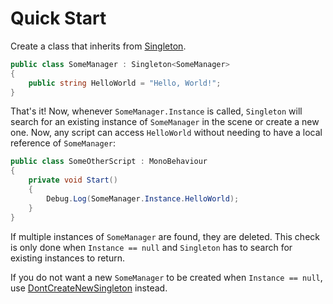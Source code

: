 # Quick Start

Create a class that inherits from [Singleton](~/api/Uralstech.Utils.Singleton.Singleton-1.yml).

```csharp
public class SomeManager : Singleton<SomeManager>
{
    public string HelloWorld = "Hello, World!";
}
```

That's it! Now, whenever `SomeManager.Instance` is called, `Singleton` will search for an
existing instance of `SomeManager` in the scene or create a new one. Now, any script can
access `HelloWorld` without needing to have a local reference of `SomeManager`:

```csharp
public class SomeOtherScript : MonoBehaviour
{
    private void Start()
    {
        Debug.Log(SomeManager.Instance.HelloWorld);
    }
}
```

If multiple instances of `SomeManager` are found, they are deleted. This check is only
done when `Instance == null` and `Singleton` has to search for existing instances to
return.

If you do not want a new `SomeManager` to be created when `Instance == null`, use
[DontCreateNewSingleton](~/api/Uralstech.Utils.Singleton.DontCreateNewSingleton-1.yml)
instead.